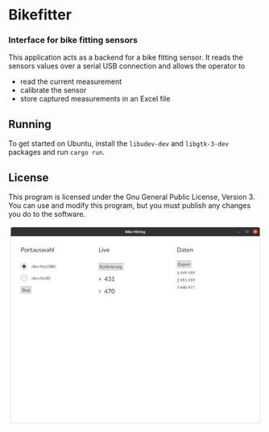 # Bikefitter

### Interface for bike fitting sensors

This application acts as a backend for a bike fitting sensor. It reads the sensors values over a serial USB connection and allows the operator to

* read the current measurement
* calibrate the sensor
* store captured measurements in an Excel file

## Running

To get started on Ubuntu, install the `libudev-dev` and `libgtk-3-dev` packages and run `cargo run`.

## License

This program is licensed under the Gnu General Public License, Version 3. You can use and modify this program, but you must publish any changes you do to the software.

![](doc/ui.png)
